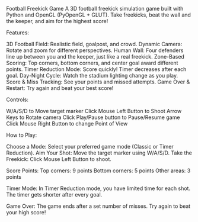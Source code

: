 Football Freekick Game
A 3D football freekick simulation game built with Python and OpenGL (PyOpenGL + GLUT). Take freekicks, beat the wall and the keeper, and aim for the highest score!

Features:

3D Football Field: Realistic field, goalpost, and crowd.
Dynamic Camera: Rotate and zoom for different perspectives.
Human Wall: Four defenders line up between you and the keeper, just like a real freekick.
Zone-Based Scoring: Top corners, bottom corners, and center goal award different points.
Timer Reduction Mode: Score quickly! Timer decreases after each goal.
Day-Night Cycle: Watch the stadium lighting change as you play.
Score & Miss Tracking: See your points and missed attempts.
Game Over & Restart: Try again and beat your best score!

Controls:

W/A/S/D to	Move target marker
Click Mouse Left Button to Shoot
Arrow Keys to Rotate camera
Click Play/Pause button to Pause/Resume game
Click Mouse Right Button to change Point of View

How to Play:

Choose a Mode: Select your preferred game mode (Classic or Timer Reduction).
Aim Your Shot: Move the target marker using W/A/S/D.
Take the Freekick: Click Mouse Left Button to shoot.

Score Points:
Top corners: 9 points
Bottom corners: 5 points
Other areas: 3 points

Timer Mode: In Timer Reduction mode, you have limited time for each shot. The timer gets shorter after every goal.

Game Over: The game ends after a set number of misses. Try again to beat your high score!
